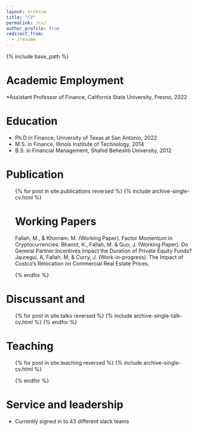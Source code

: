 ```yaml
---
layout: archive
title: "CV"
permalink: /cv/
author_profile: true
redirect_from:
  - /resume
---
```


{% include base_path %}

Academic Employment 
======
*Assistant Professor of Finance, California State University, Fresno, 2022

Education
======
* Ph.D in Finance, University of Texas at San Antonio, 2022
* M.S. in Finance, Illinois Institute of Technology, 2014
* B.S. in Financial Management, Shahid Beheshti University, 2012
  
Publication
======
  <ul>{% for post in site.publications reversed %}
    {% include archive-single-cv.html %}

Working Papers
======
Fallah, M., & Khorram. M. (Working Paper). Factor Momentum in Cryptocurrencies.
Bhanot, K., Fallah, M. & Guo, J. (Working Paper). Do General Partner Incentives Impact the Duration of Private Equity Funds?
Jauregui, A, Fallah. M, & Curry, J. (Work-in-progress). The Impact of Costco’s Relocation on Commercial Real Estate Prices.

  {% endfor %}</ul>
  
Discussant and 
======
  <ul>{% for post in site.talks reversed %}
    {% include archive-single-talk-cv.html  %}
  {% endfor %}</ul>
  
Teaching
======
  <ul>{% for post in site.teaching reversed %}
    {% include archive-single-cv.html %}
    
  {% endfor %}</ul>
  
Service and leadership
======
* Currently signed in to 43 different slack teams
